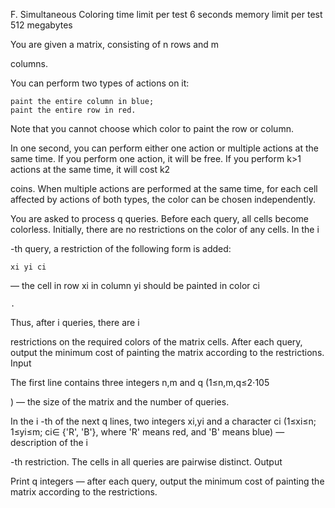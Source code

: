 F. Simultaneous Coloring
time limit per test
6 seconds
memory limit per test
512 megabytes

You are given a matrix, consisting of n
rows and m

columns.

You can perform two types of actions on it:

    paint the entire column in blue;
    paint the entire row in red. 

Note that you cannot choose which color to paint the row or column.

In one second, you can perform either one action or multiple actions at the same time. If you perform one action, it will be free. If you perform k>1
actions at the same time, it will cost k2

coins. When multiple actions are performed at the same time, for each cell affected by actions of both types, the color can be chosen independently.

You are asked to process q
queries. Before each query, all cells become colorless. Initially, there are no restrictions on the color of any cells. In the i

-th query, a restriction of the following form is added:

    xi yi ci

 — the cell in row xi in column yi should be painted in color ci

    . 

Thus, after i
queries, there are i

restrictions on the required colors of the matrix cells. After each query, output the minimum cost of painting the matrix according to the restrictions.
Input

The first line contains three integers n,m
and q (1≤n,m,q≤2⋅105

) — the size of the matrix and the number of queries.

In the i
-th of the next q lines, two integers xi,yi and a character ci (1≤xi≤n; 1≤yi≤m; ci∈ {'R', 'B'}, where 'R' means red, and 'B' means blue) — description of the i

-th restriction. The cells in all queries are pairwise distinct.
Output

Print q
integers — after each query, output the minimum cost of painting the matrix according to the restrictions.
